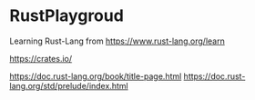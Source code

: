 # RustPlaygroud
Learning Rust-Lang from https://www.rust-lang.org/learn


https://crates.io/

https://doc.rust-lang.org/book/title-page.html
https://doc.rust-lang.org/std/prelude/index.html